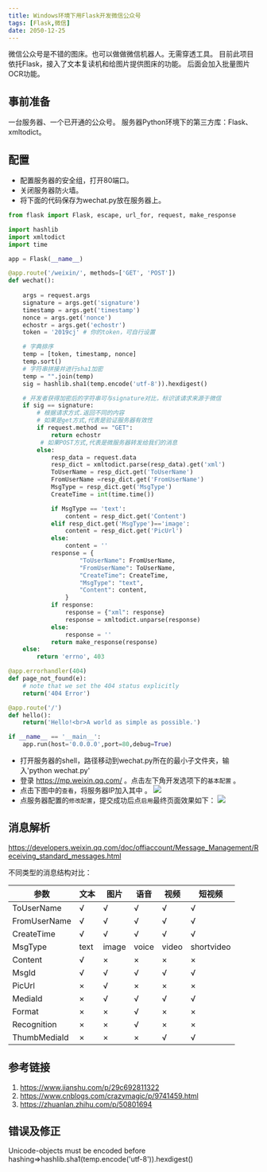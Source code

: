 ```yaml
---
title: Windows环境下用Flask开发微信公众号
tags: [Flask,微信]
date: 2050-12-25
---
```

微信公众号是不错的图床。也可以做做微信机器人。无需穿透工具。
目前此项目依托Flask，接入了文本复读机和给图片提供图床的功能。
后面会加入批量图片OCR功能。
<!-- more -->

## 事前准备
一台服务器、一个已开通的公众号。
服务器Python环境下的第三方库：Flask、xmltodict。
## 配置
- 配置服务器的安全组，打开80端口。
- 关闭服务器防火墙。
- 将下面的代码保存为wechat.py放在服务器上。

```py
from flask import Flask, escape, url_for, request, make_response

import hashlib
import xmltodict
import time

app = Flask(__name__)

@app.route('/weixin/', methods=['GET', 'POST'])
def wechat():
    
    args = request.args
    signature = args.get('signature')
    timestamp = args.get('timestamp')
    nonce = args.get('nonce')
    echostr = args.get('echostr')
    token = '2019cj' # 你的token，可自行设置

    # 字典排序
    temp = [token, timestamp, nonce]
    temp.sort()
    # 字符串拼接并进行sha1加密
    temp = "".join(temp)
    sig = hashlib.sha1(temp.encode('utf-8')).hexdigest()

    # 开发者获得加密后的字符串可与signature对比，标识该请求来源于微信
    if sig == signature:
        # 根据请求方式.返回不同的内容 
        # 如果是get方式,代表是验证服务器有效性
        if request.method == "GET":
            return echostr
         # 如果POST方式,代表是微服务器转发给我们的消息
        else:
            resp_data = request.data
            resp_dict = xmltodict.parse(resp_data).get('xml')
            ToUserName = resp_dict.get('ToUserName')
            FromUserName =resp_dict.get('FromUserName')
            MsgType = resp_dict.get('MsgType')
            CreateTime = int(time.time())

            if MsgType == 'text':
                content = resp_dict.get('Content')
            elif resp_dict.get('MsgType')=='image':
                content = resp_dict.get('PicUrl')
            else:
                content = ''
            response = {
                    "ToUserName": FromUserName,
                    "FromUserName": ToUserName,
                    "CreateTime": CreateTime,
                    "MsgType": "text",
                    "Content": content,
                }
            if response:
                response = {"xml": response}
                response = xmltodict.unparse(response)
            else:
                response = ''
            return make_response(response)
    else:
        return 'errno', 403

@app.errorhandler(404)
def page_not_found(e):
    # note that we set the 404 status explicitly
    return('404 Error') 

@app.route('/')
def hello():
    return('Hello!<br>A world as simple as possible.')

if __name__ == '__main__':
    app.run(host='0.0.0.0',port=80,debug=True)

```
- 打开服务器的shell，路径移动到wechat.py所在的最小子文件夹，输入'python wechat.py'
- 登录 https://mp.weixin.qq.com/ 。点击左下角开发选项下的`基本配置` 。
- 点击下图中的`查看`，将服务器IP加入其中 。
![](http://mmbiz.qpic.cn/mmbiz_jpg/RpaIDoV1UhZUlJHSk0thxgM2tLenia3M4QrotumGhTuvibFHfRoakGicEheXAia4r7AEcDH2rNXrBG1ib5YsfdZ0nMA/0)
- 点服务器配置的`修改配置`，提交成功后点`启用`最终页面效果如下：
![](http://mmbiz.qpic.cn/mmbiz_jpg/RpaIDoV1UhZUlJHSk0thxgM2tLenia3M4uZDVKHm8icSchDwyguL5kT1mQ6fzpDxhGSzdQnwiaTXzI2ot9NnpZndQ/0)
  
## 消息解析
https://developers.weixin.qq.com/doc/offiaccount/Message_Management/Receiving_standard_messages.html

不同类型的消息结构对比：

参数|文本|图片|语音|视频|短视频
--|--|--|--|--|--
ToUserName|√|√|√|√|√
FromUserName|√|√|√|√|√
CreateTime|√|√|√|√|√
MsgType|text|image|voice|video|shortvideo
Content|√|×|×|×|×
MsgId|√|√|√|√|√
PicUrl|×|√|×|×|×
MediaId|×|√|√|√|√
Format|×|×|√|×|×
Recognition|×|×|√|×|×
ThumbMediaId|×|×|×|√|√

## 参考链接
1. https://www.jianshu.com/p/29c692811322
2. https://www.cnblogs.com/crazymagic/p/9741459.html
3. https://zhuanlan.zhihu.com/p/50801694
## 错误及修正
Unicode-objects must be encoded before hashing⇒hashlib.sha1(temp.encode('utf-8')).hexdigest()